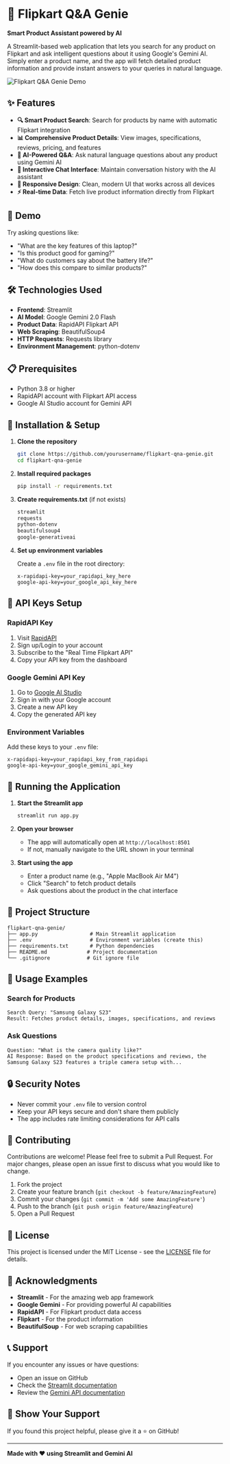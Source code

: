 # 🛒 Flipkart Q&A Genie

**Smart Product Assistant powered by AI**

A Streamlit-based web application that lets you search for any product on Flipkart and ask intelligent questions about it using Google's Gemini AI. Simply enter a product name, and the app will fetch detailed product information and provide instant answers to your queries in natural language.

![Flipkart Q&A Genie Demo](https://via.placeholder.com/800x400/4285f4/ffffff?text=Flipkart+Q%26A+Genie+Demo)

## ✨ Features

- **🔍 Smart Product Search**: Search for products by name with automatic Flipkart integration
- **📊 Comprehensive Product Details**: View images, specifications, reviews, pricing, and features
- **🤖 AI-Powered Q&A**: Ask natural language questions about any product using Gemini AI
- **💬 Interactive Chat Interface**: Maintain conversation history with the AI assistant
- **📱 Responsive Design**: Clean, modern UI that works across all devices
- **⚡ Real-time Data**: Fetch live product information directly from Flipkart

## 🚀 Demo

Try asking questions like:
- "What are the key features of this laptop?"
- "Is this product good for gaming?"
- "What do customers say about the battery life?"
- "How does this compare to similar products?"

## 🛠️ Technologies Used

- **Frontend**: Streamlit
- **AI Model**: Google Gemini 2.0 Flash
- **Product Data**: RapidAPI Flipkart API
- **Web Scraping**: BeautifulSoup4
- **HTTP Requests**: Requests library
- **Environment Management**: python-dotenv

## 📋 Prerequisites

- Python 3.8 or higher
- RapidAPI account with Flipkart API access
- Google AI Studio account for Gemini API

## 🔧 Installation & Setup

1. **Clone the repository**
   ```bash
   git clone https://github.com/yourusername/flipkart-qna-genie.git
   cd flipkart-qna-genie
   ```

2. **Install required packages**
   ```bash
   pip install -r requirements.txt
   ```

3. **Create requirements.txt** (if not exists)
   ```txt
   streamlit
   requests
   python-dotenv
   beautifulsoup4
   google-generativeai
   ```

4. **Set up environment variables**
   
   Create a `.env` file in the root directory:
   ```env
   x-rapidapi-key=your_rapidapi_key_here
   google-api-key=your_google_api_key_here
   ```

## 🔑 API Keys Setup

### RapidAPI Key
1. Visit [RapidAPI](https://rapidapi.com/)
2. Sign up/Login to your account
3. Subscribe to the "Real Time Flipkart API"
4. Copy your API key from the dashboard

### Google Gemini API Key
1. Go to [Google AI Studio](https://aistudio.google.com/)
2. Sign in with your Google account
3. Create a new API key
4. Copy the generated API key

### Environment Variables
Add these keys to your `.env` file:
```env
x-rapidapi-key=your_rapidapi_key_from_rapidapi
google-api-key=your_google_gemini_api_key
```

## 🚀 Running the Application

1. **Start the Streamlit app**
   ```bash
   streamlit run app.py
   ```

2. **Open your browser**
   - The app will automatically open at `http://localhost:8501`
   - If not, manually navigate to the URL shown in your terminal

3. **Start using the app**
   - Enter a product name (e.g., "Apple MacBook Air M4")
   - Click "Search" to fetch product details
   - Ask questions about the product in the chat interface

## 📁 Project Structure

```
flipkart-qna-genie/
├── app.py                 # Main Streamlit application
├── .env                   # Environment variables (create this)
├── requirements.txt       # Python dependencies
├── README.md             # Project documentation
└── .gitignore            # Git ignore file
```

## 🎯 Usage Examples

### Search for Products
```
Search Query: "Samsung Galaxy S23"
Result: Fetches product details, images, specifications, and reviews
```

### Ask Questions
```
Question: "What is the camera quality like?"
AI Response: Based on the product specifications and reviews, the Samsung Galaxy S23 features a triple camera setup with...
```

## 🔒 Security Notes

- Never commit your `.env` file to version control
- Keep your API keys secure and don't share them publicly
- The app includes rate limiting considerations for API calls

## 🤝 Contributing

Contributions are welcome! Please feel free to submit a Pull Request. For major changes, please open an issue first to discuss what you would like to change.

1. Fork the project
2. Create your feature branch (`git checkout -b feature/AmazingFeature`)
3. Commit your changes (`git commit -m 'Add some AmazingFeature'`)
4. Push to the branch (`git push origin feature/AmazingFeature`)
5. Open a Pull Request

## 📝 License

This project is licensed under the MIT License - see the [LICENSE](LICENSE) file for details.

## 🙏 Acknowledgments

- **Streamlit** - For the amazing web app framework
- **Google Gemini** - For providing powerful AI capabilities
- **RapidAPI** - For Flipkart product data access
- **Flipkart** - For the product information
- **BeautifulSoup** - For web scraping capabilities

## 📞 Support

If you encounter any issues or have questions:
- Open an issue on GitHub
- Check the [Streamlit documentation](https://docs.streamlit.io/)
- Review the [Gemini API documentation](https://ai.google.dev/docs)

## 🌟 Show Your Support

If you found this project helpful, please give it a ⭐ on GitHub!

---

**Made with ❤️ using Streamlit and Gemini AI**
